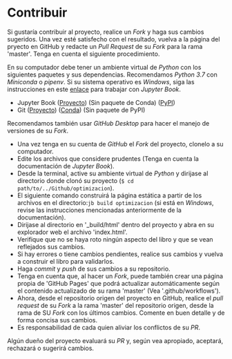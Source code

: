 # Contribuir

Si gustaría contribuir al proyecto, realice un _Fork_ y haga sus cambios sugeridos. Una vez esté satisfecho con el resultado, vuelva a la página del pryecto en GitHub y redacte un _Pull Request_ de su _Fork_ para la rama 'master'. Tenga en cuenta el siguiente procedimiento.

En su computador debe tener un ambiente virtual de _Python_ con los siguientes paquetes y sus dependencias. Recomendamos _Python 3.7_ con _Miniconda_ o _pipenv_. Si su sistema operativo es _Windows_, siga las instrucciones en este [enlace](https://jupyterbook.org/advanced/advanced.html?highlight=windows#working-on-windows) para trabajar con _Jupyter Book_.

 * Jupyter Book ([Proyecto](https://jupyterbook.org/intro.html)) (Sin paquete de Conda) ([PyPI](https://pypi.org/project/jupyter-book/))
 * Git ([Proyecto](https://git-scm.com/)) ([Conda](https://anaconda.org/anaconda/git)) (Sin paquete de PyPI)

Recomendamos también usar _GitHub Desktop_ para hacer el manejo de versiones de su _Fork_.

 * Una vez tenga en su cuenta de _GitHub_ el _Fork_ del proyecto, clonelo a su computador.
 * Edite los archivos que considere prudentes (Tenga en cuenta la documentación de _Jupyter Book_).
 * Desde la terminal, active su ambiente virtual de _Python_ y dirijase al directorio donde clonó su proyecto (`$ cd path/to/../Github/optimizacion`).
 * El siguiente comando construirá la página estática a partir de los archivos en el directorio:`jb build optimizacion` (si está en _Windows_, revise las instrucciones mencionadas anteriormente de la documentación).
 * Dirijase al directorio en '_build/html' dentro del proyecto y abra en su explorador web el archivo 'index.html'.
 * Verifique que no se haya roto ningún aspecto del libro y que se vean reflejados sus cambios.
 * Si hay errores o tiene cambios pendientes, realice sus cambios y vuelva a construir el libro para validarlos.
 * Haga _commit_ y _push_ de sus cambios a su repositorio.
 * Tenga en cuenta que, al hacer un _Fork_, puede también crear una página propia de 'GitHub Pages' que podrá actualizar automáticamente según el contenido actualizado de su rama 'master' (Vea '.github/workflows').
 * Ahora, desde el repositorio origen del proyecto en GitHub, realice el _pull request_ de su _Fork_ a la rama 'master' del repositorio origen, desde la rama de SU _Fork_ con los últimos cambios. Comente en buen detalle y de forma concisa sus cambios.
 * Es responsabilidad de cada quien aliviar los conflictos de su _PR_.

Algún dueño del proyecto evaluará su _PR_ y, según vea apropiado, aceptará, rechazará o sugerirá cambios.
